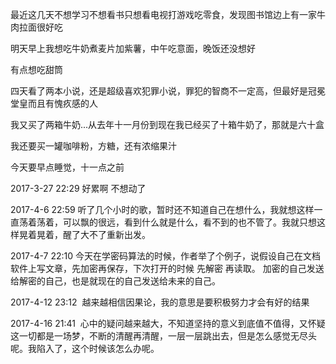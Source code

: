 最近这几天不想学习不想看书只想看电视打游戏吃零食，发现图书馆边上有一家牛肉拉面很好吃

明天早上我想吃牛奶煮麦片加紫薯，中午吃意面，晚饭还没想好

有点想吃甜筒

四天看了两本小说，还是超级喜欢犯罪小说，罪犯的智商不一定高，但最好是冠冕堂皇而且有愧疚感的人

我又买了两箱牛奶...从去年十一月份到现在我已经买了十箱牛奶了，那就是六十盒

我还要买一罐咖啡粉，方糖，还有浓缩果汁

今天要早点睡觉，十一点之前

2017-3-27 22:29 好累啊 不想动了

2017-4-6  22:59 听了几个小时的歌，暂时还不知道自己在想什么，我就想这样一直荡着荡着，可以飘的很远，看到什么就是什么，看不到的也不管了。我就只想这样晃着晃着，醒了大不了重新出发。

2017-4-7  22:10 今天在学密码算法的时候，作者举了个例子，说假设自己在文档软件上写文章，先加密再保存，下次打开的时候 先解密 再读取。 加密的自己发送给解密的自己，也是就现在的自己发送给未来的自己。


2017-4-12 23:12  越来越相信因果论，我的意思是要积极努力才会有好的结果


2017-4-16 21:41  心中的疑问越来越大，不知道坚持的意义到底值不值得，又怀疑这一切都是一场梦，不断的清醒再清醒，一层一层跳出去，但是怎么感觉无尽头呢。我陷入了，这个时候该怎么办呢。

